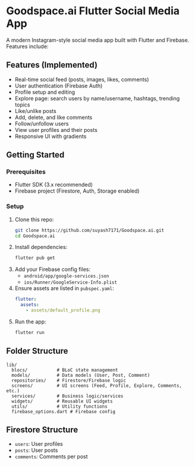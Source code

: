 
# Goodspace.ai Flutter Social Media App

A modern Instagram-style social media app built with Flutter and Firebase. Features include:

## Features (Implemented)
- Real-time social feed (posts, images, likes, comments)
- User authentication (Firebase Auth)
- Profile setup and editing
- Explore page: search users by name/username, hashtags, trending topics
- Like/unlike posts
- Add, delete, and like comments
- Follow/unfollow users
- View user profiles and their posts
- Responsive UI with gradients

## Getting Started

### Prerequisites
- Flutter SDK (3.x recommended)
- Firebase project (Firestore, Auth, Storage enabled)

### Setup
1. Clone this repo:
   ```sh
   git clone https://github.com/suyash7171/Goodspace.ai.git
   cd Goodspace.ai
   ```
2. Install dependencies:
   ```sh
   flutter pub get
   ```
3. Add your Firebase config files:
   - `android/app/google-services.json`
   - `ios/Runner/GoogleService-Info.plist`
4. Ensure assets are listed in `pubspec.yaml`:
   ```yaml
   flutter:
     assets:
       - assets/default_profile.png
   ```
5. Run the app:
   ```sh
   flutter run
   ```

## Folder Structure
```
lib/
  blocs/           # BLoC state management
  models/          # Data models (User, Post, Comment)
  repositories/    # Firestore/Firebase logic
  screens/         # UI screens (Feed, Profile, Explore, Comments, etc.)
  services/        # Business logic/services
  widgets/         # Reusable UI widgets
  utils/           # Utility functions
  firebase_options.dart # Firebase config
```

## Firestore Structure
- `users`: User profiles
- `posts`: User posts
- `comments`: Comments per post
